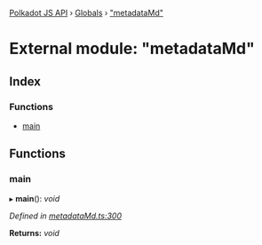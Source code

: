 [Polkadot JS API](../README.md) › [Globals](../globals.md) › ["metadataMd"](_metadatamd_.md)

# External module: "metadataMd"

## Index

### Functions

* [main](_metadatamd_.md#main)

## Functions

###  main

▸ **main**(): *void*

*Defined in [metadataMd.ts:300](https://github.com/polkadot-js/api/blob/a09fc51693/packages/typegen/src/metadataMd.ts#L300)*

**Returns:** *void*
